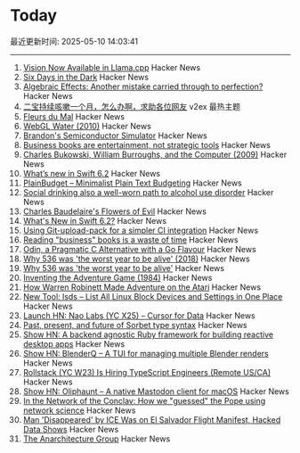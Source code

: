 # Today

最近更新时间: 2025-05-10 14:03:41

--- 
1. [Vision Now Available in Llama.cpp](https://github.com/ggml-org/llama.cpp/blob/master/docs/multimodal.md) Hacker News
2. [Six Days in the Dark](https://tonyyo11.github.io/posts/Six-Days-in-the-Dark/) Hacker News
3. [Algebraic Effects: Another mistake carried through to perfection?](https://kjosib.github.io/Counterpoint/effects.html) Hacker News
4. [二宝持续咳嗽一个月，怎么办啊，求助各位网友](https://www.v2ex.com/t/1130809) v2ex 最热主题
5. [Fleurs du Mal](https://fleursdumal.org) Hacker News
6. [WebGL Water (2010)](https://madebyevan.com/webgl-water/) Hacker News
7. [Brandon's Semiconductor Simulator](https://brandonli.net/semisim/) Hacker News
8. [Business books are entertainment, not strategic tools](https://theorthagonist.substack.com/p/why-reading-business-books-is-a-waste) Hacker News
9. [Charles Bukowski, William Burroughs, and the Computer (2009)](https://realitystudio.org/bibliographic-bunker/charles-bukowski-william-burroughs-and-the-computer/) Hacker News
10. [What’s new in Swift 6.2](https://www.hackingwithswift.com/articles/277/whats-new-in-swift-6-2) Hacker News
11. [PlainBudget – Minimalist Plain Text Budgeting](https://plainbudget.com/) Hacker News
12. [Social drinking also a well-worn path to alcohol use disorder](https://news.illinois.edu/review-social-drinking-also-a-well-worn-path-to-alcohol-use-disorder/) Hacker News
13. [Charles Baudelaire's Flowers of Evil](https://fleursdumal.org) Hacker News
14. [What's New in Swift 6.2?](https://www.hackingwithswift.com/articles/277/whats-new-in-swift-6-2) Hacker News
15. [Using Git-upload-pack for a simpler CI integration](https://blog.screenshotbot.io/2025/05/09/using-git-upload-pack-for-a-simpler-ci-integration/) Hacker News
16. [Reading "business" books is a waste of time](https://theorthagonist.substack.com/p/why-reading-business-books-is-a-waste) Hacker News
17. [Odin, a Pragmatic C Alternative with a Go Flavour](http://bitshifters.cc/2025/05/04/odin.html) Hacker News
18. [Why 536 was 'the worst year to be alive' (2018)](https://www.science.org/content/article/why-536-was-worst-year-be-alive) Hacker News
19. [Why 536 was 'the worst year to be alive'](https://www.science.org/content/article/why-536-was-worst-year-be-alive) Hacker News
20. [Inventing the Adventure Game (1984)](http://www.warrenrobinett.com/inventing_adventure/) Hacker News
21. [How Warren Robinett Made Adventure on the Atari](http://www.warrenrobinett.com/inventing_adventure/) Hacker News
22. [New Tool: lsds – List All Linux Block Devices and Settings in One Place](https://tanelpoder.com/posts/lsds-list-linux-block-devices-and-their-config/) Hacker News
23. [Launch HN: Nao Labs (YC X25) – Cursor for Data](https://news.ycombinator.com/item?id=43938607) Hacker News
24. [Past, present, and future of Sorbet type syntax](https://blog.jez.io/history-of-sorbet-syntax/) Hacker News
25. [Show HN: A backend agnostic Ruby framework for building reactive desktop apps](https://codeberg.org/skinnyjames/hokusai) Hacker News
26. [Show HN: BlenderQ – A TUI for managing multiple Blender renders](https://github.com/KyleTryon/BlenderQ) Hacker News
27. [Rollstack (YC W23) Is Hiring TypeScript Engineers (Remote US/CA)](https://www.ycombinator.com/companies/rollstack-2/jobs/QPqpb1n-software-engineer-typescript-us-canada) Hacker News
28. [Show HN: Oliphaunt – A native Mastodon client for macOS](https://testflight.apple.com/join/Epq1P3Cw) Hacker News
29. [In the Network of the Conclav: How we "guessed" the Pope using network science](https://www.unibocconi.it/en/news/network-conclave) Hacker News
30. [Man 'Disappeared' by ICE Was on El Salvador Flight Manifest, Hacked Data Shows](https://www.404media.co/man-disappeared-by-ice-was-on-el-salvador-flight-manifest-hacked-data-shows/) Hacker News
31. [The Anarchitecture Group](https://www.spatialagency.net/database/the.anarchitecture.group) Hacker News
